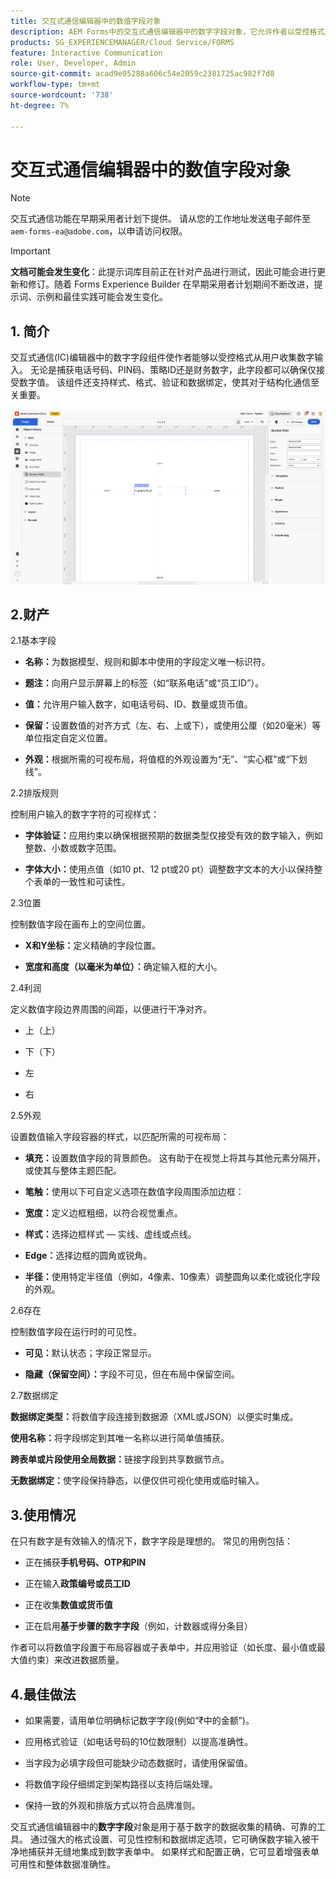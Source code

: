```yaml
---
title: 交互式通信编辑器中的数值字段对象
description: AEM Forms中的交互式通信编辑器中的数字字段对象，它允许作者以受控格式从用户处收集数字输入。
products: SG_EXPERIENCEMANAGER/Cloud Service/FORMS
feature: Interactive Communication
role: User, Developer, Admin
source-git-commit: acad9e05288a606c54e2059c2381725ac982f7d8
workflow-type: tm+mt
source-wordcount: '738'
ht-degree: 7%

---
```



# 交互式通信编辑器中的数值字段对象

>[!NOTE]
>
> 交互式通信功能在早期采用者计划下提供。 请从您的工作地址发送电子邮件至 `aem-forms-ea@adobe.com`，以申请访问权限。

>[!IMPORTANT]
>
> **文档可能会发生变化**：此提示词库目前正在针对产品进行测试，因此可能会进行更新和修订。随着 Forms Experience Builder 在早期采用者计划期间不断改进，提示词、示例和最佳实践可能会发生变化。

## &#x200B;1. 简介

交互式通信(IC)编辑器中的数字字段组件使作者能够以受控格式从用户收集数字输入。 无论是捕获电话号码、PIN码、策略ID还是财务数字，此字段都可以确保仅接受数字值。 该组件还支持样式、格式、验证和数据绑定，使其对于结构化通信至关重要。

![查找IC文档](/help/forms/interactive-communication/assets/numericfield.png)

## 2.财产

2.1基本字段

- **名称：**&#x200B;为数据模型、规则和脚本中使用的字段定义唯一标识符。

- **题注：**&#x200B;向用户显示屏幕上的标签（如“联系电话”或“员工ID”）。

- **值：**&#x200B;允许用户输入数字，如电话号码、ID、数量或货币值。

- **保留：**&#x200B;设置数值的对齐方式（左、右、上或下），或使用公厘（如20毫米）等单位指定自定义位置。

- **外观：**&#x200B;根据所需的可视布局，将值框的外观设置为“无”、“实心框”或“下划线”。

2.2排版规则

控制用户输入的数字字符的可视样式：

- **字体验证：**&#x200B;应用约束以确保根据预期的数据类型仅接受有效的数字输入，例如整数、小数或数字范围。

- **字体大小：**&#x200B;使用点值（如10 pt、12 pt或20 pt）调整数字文本的大小以保持整个表单的一致性和可读性。

2.3位置

控制数值字段在画布上的空间位置。

- **X和Y坐标：**&#x200B;定义精确的字段位置。

- **宽度和高度（以毫米为单位）：**&#x200B;确定输入框的大小。

2.4利润

定义数值字段边界周围的间距，以便进行干净对齐。

- 上（上）

- 下（下）

- 左

- 右

2.5外观

设置数值输入字段容器的样式，以匹配所需的可视布局：

- **填充：**&#x200B;设置数值字段的背景颜色。 这有助于在视觉上将其与其他元素分隔开，或使其与整体主题匹配。

- **笔触：**&#x200B;使用以下可自定义选项在数值字段周围添加边框：

- **宽度：**&#x200B;定义边框粗细，以符合视觉重点。

- **样式：**&#x200B;选择边框样式 — 实线、虚线或点线。

- **Edge：**&#x200B;选择边框的圆角或锐角。

- **半径：**&#x200B;使用特定半径值（例如，4像素、10像素）调整圆角以柔化或锐化字段的外观。

2.6存在

控制数值字段在运行时的可见性。

- **可见：**&#x200B;默认状态；字段正常显示。

- **隐藏（保留空间）：**&#x200B;字段不可见，但在布局中保留空间。

2.7数据绑定

**数据绑定类型：**&#x200B;将数值字段连接到数据源（XML或JSON）以便实时集成。

**使用名称：**&#x200B;将字段绑定到其唯一名称以进行简单值捕获。

**跨表单或片段使用全局数据：**&#x200B;链接字段到共享数据节点。

**无数据绑定：**&#x200B;使字段保持静态，以便仅供可视化使用或临时输入。

## 3.使用情况

在只有数字是有效输入的情况下，数字字段是理想的。 常见的用例包括：

- 正在捕获&#x200B;**手机号码、OTP和PIN**

- 正在输入&#x200B;**政策编号或员工ID**

- 正在收集&#x200B;**数值或货币值**

- 正在启用&#x200B;**基于步骤的数字字段**（例如，计数器或得分条目）

作者可以将数值字段置于布局容器或子表单中，并应用验证（如长度、最小值或最大值约束）来改进数据质量。

## 4.最佳做法

- 如果需要，请用单位明确标记数字字段(例如“₹中的金额”)。

- 应用格式验证（如电话号码的10位数限制）以提高准确性。

- 当字段为必填字段但可能缺少动态数据时，请使用保留值。

- 将数值字段仔细绑定到架构路径以支持后端处理。

- 保持一致的外观和排版方式以符合品牌准则。

交互式通信编辑器中的&#x200B;**数字字段**&#x200B;对象是用于基于数字的数据收集的精确、可靠的工具。 通过强大的格式设置、可见性控制和数据绑定选项，它可确保数字输入被干净地捕获并无缝地集成到数字表单中。 如果样式和配置正确，它可显着增强表单可用性和整体数据准确性。


